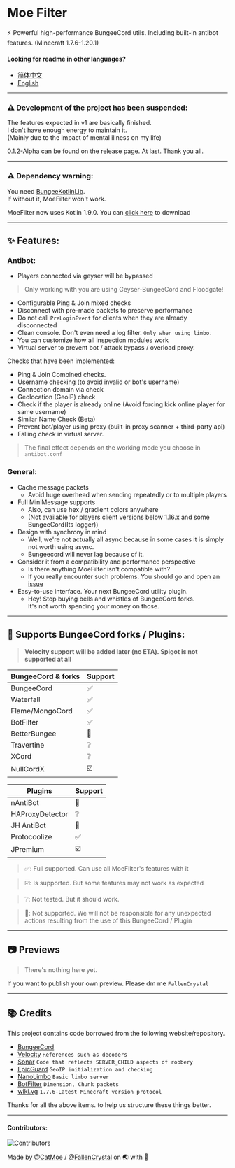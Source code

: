 # Moe Filter  
  
⚡ Powerful high-performance BungeeCord utils. Including built-in antibot features.  (Minecraft 1.7.6-1.20.1)

  
#### Looking for readme in other languages?

- [简体中文](https://github.com/CatMoe/MoeFilter/blob/stray/readme/CN.md)
- [English](https://github.com/CatMoe/MoeFilter/blob/stray/readme/EN.md)

---

### ⚠️ Development of the project has been suspended:

The features expected in v1 are basically finished.  
I don't have enough energy to maintain it.  
(Mainly due to the impact of mental illness on my life)

0.1.2-Alpha can be found on the release page. At last. Thank you all.

---

### ⚠️ Dependency warning:

You need [BungeeKotlinLib](https://github.com/LensMemory/BungeeKotlinLib).  
If without it, MoeFilter won't work.

MoeFilter now uses Kotlin 1.9.0. You can [click here](https://github.com/LensMemory/BungeeKotlinLib/releases/download/1.9.0/BungeeKotlinLib-1.9.0.jar) to download

---

## ✨ Features:
### Antibot:  
- Players connected via geyser will be bypassed
> Only working with you are using Geyser-BungeeCord and Floodgate!
  - Configurable Ping & Join mixed checks
  - Disconnect with pre-made packets to preserve performance
  - Do not call `PreLoginEvent` for clients when they are already disconnected
  - Clean console. Don't even need a log filter. `Only when using limbo.`
  - You can customize how all inspection modules work
  - Virtual server to prevent bot / attack bypass / overload proxy.

   Checks that have been implemented:
   - Ping & Join Combined checks.
   - Username checking (to avoid invalid or bot's username)
   - Connection domain via check
   - Geolocation (GeoIP) check
   - Check if the player is already online (Avoid forcing kick online player for same username)
   - Similar Name Check (Beta)
   - Prevent bot/player using proxy (built-in proxy scanner + third-party api)
   - Falling check in virtual server.

> The final effect depends on the working mode you choose in `antibot.conf`

### General:
- Cache message packets
    - Avoid huge overhead when sending repeatedly or to multiple players
- Full MiniMessage supports
    - Also, can use hex / gradient colors anywhere
    - (Not available for players client versions below 1.16.x and some BungeeCord(Its logger))
- Design with synchrony in mind
    - Well, we're not actually all async because in some cases it is simply not worth using async.
    - Bungeecord will never lag because of it.
- Consider it from a compatibility and performance perspective
    - Is there anything MoeFilter isn't compatible with?
    - If you really encounter such problems. You should go and open an [issue](https://github.com/CatMoe/MoeFilter/issues)
- Easy-to-use interface. Your next BungeeCord utility plugin.
    - Hey! Stop buying bells and whistles of BungeeCord forks.  
      It's not worth spending your money on those.

---

## 🔧 Supports BungeeCord forks / Plugins:

> **Velocity support will be added later (no ETA). Spigot is not supported at all**

| BungeeCord & forks | Support |
|--------------------|---------|
| BungeeCord         | ✅       |
| Waterfall          | ✅       |
| Flame/MongoCord    | ✅       |
| BotFilter          | ✅       |
| BetterBungee       | 🛑      |
| Travertine         | ❔       |
| XCord              | ❔       |
| NullCordX          | ☑️      |

| Plugins         | Support |
|-----------------|---------|
| nAntiBot        | 🛑      |
| HAProxyDetector | ❔       |
| JH AntiBot      | 🛑      |
| Protocoolize    | ✅       |
| JPremium        | ☑️      |

> ✅: Full supported. Can use all MoeFilter's features with it

> ☑️: Is supported. But some features may not work as expected

> ❔: Not tested. But it should work.

> 🛑: Not supported. We will not be responsible for any unexpected actions resulting from the use of this BungeeCord / Plugin

---

## 📷 Previews

> There's nothing here yet.

If you want to publish your own preview. Please dm me `FallenCrystal`

---

## 📚 Credits

This project contains code borrowed from the following website/repository.
- [BungeeCord](https://github.com/SpigotMC/BungeeCord)
- [Velocity](https://github.com/PaperMC/Velocity) `References such as decoders`
- [Sonar](https://github.com/jonesdevelopment/sonar) `Code that reflects SERVER_CHILD aspects of robbery`
- [EpicGuard](https://github.com/awumii/EpicGuard) `GeoIP initialization and checking`
- [NanoLimbo](https://github.com/Nan1t/NanoLimbo) `Basic limbo server`
- [BotFilter](https://github.com/Leymooo/BungeeCord) `Dimension, Chunk packets`
- [wiki.vg](https://wiki.vg/Protocol) `1.7.6-Latest Minecraft version protocol`

Thanks for all the above items. to help us structure these things better.

---

#### Contributors:

![Contributors](https://contrib.rocks/image?repo=CatMoe/MoeFilter)

Made by [@CatMoe](https://github.com/CatMoe) / [@FallenCrystal](https://github.com/FallenCrystal) on 🌏 with 💖
